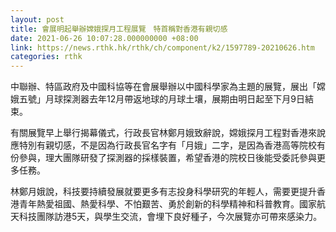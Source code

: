 ```yaml
---
layout: post
title: 會展明起舉辦嫦娥探月工程展覽　特首稱對香港有親切感
date: 2021-06-26 10:07:28.000000000 +08:00
link: https://news.rthk.hk/rthk/ch/component/k2/1597789-20210626.htm
categories: rthk
---
```


中聯辦、特區政府及中國科協等在會展舉辦以中國科學家為主題的展覽，展出「嫦娥五號」月球探測器去年12月帶返地球的月球土壤，展期由明日起至下月9日結束。

有關展覽早上舉行揭幕儀式，行政長官林鄭月娥致辭說，嫦娥探月工程對香港來說應特別有親切感，不是因為行政長官名字有「月娥」二字，是因為香港高等院校有份參與，理大團隊研發了探測器的採樣裝置，希望香港的院校日後能受委託參與更多任務。

林鄭月娥說，科技要持續發展就要更多有志投身科學研究的年輕人，需要更提升香港青年熱愛祖國、熱愛科學、不怕艱苦、勇於創新的科學精神和科普教育。國家航天科技團隊訪港5天，與學生交流，會埋下良好種子，今次展覽亦可帶來感染力。
